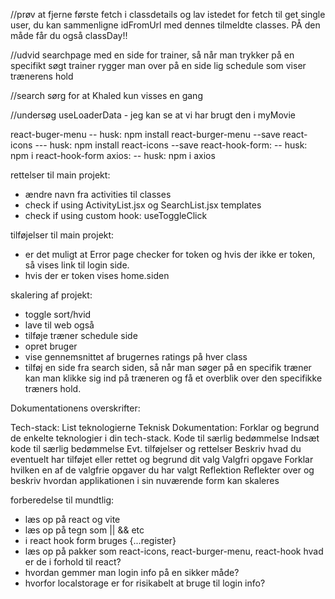 <!-- HUSK AT COMMITE TIL MAIN BRANCH TORSDAG kl 14!! -->
//prøv at fjerne første fetch i classdetails og lav istedet for fetch til get single user, du kan sammenligne idFromUrl med dennes tilmeldte classes. PÅ den måde får du også classDay!!

//udvid searchpage med en side for trainer, så når man trykker på en specifikt søgt trainer rygger man over på en side lig schedule som viser trænerens hold

//search sørg for at Khaled kun visses en gang

//undersøg useLoaderData - jeg kan se at vi har brugt den i myMovie


react-buger-menu
-- husk: npm install react-burger-menu --save
react-icons
--- husk: npm install react-icons --save
react-hook-form: 
-- husk: npm i react-hook-form
axios:
-- husk: npm i axios

rettelser til main projekt:
- ændre navn fra activities til classes
- check if using ActivityList.jsx og SearchList.jsx templates
- check if using custom hook: useToggleClick

tilføjelser til main projekt: 
- er det muligt at Error page checker for token og hvis der ikke er token, så vises link til login side.
- hvis der er token vises home.siden

skalering af projekt:
- toggle sort/hvid
- lave til web også
- tilføje træner schedule side
- opret bruger
- vise gennemsnittet af brugernes ratings på hver class
- tilføj en side fra search siden, så når man søger på en specifik træner kan man klikke sig ind på træneren og få et overblik over den specifikke træners hold.

Dokumentationens overskrifter:
 
Tech-stack:
List teknologierne
Teknisk Dokumentation:
Forklar og begrund de enkelte teknologier i din tech-stack.
Kode til særlig bedømmelse
Indsæt kode til særlig bedømmelse
Evt. tilføjelser og rettelser
Beskriv hvad du eventuelt har tilføjet eller rettet og begrund dit valg
Valgfri opgave
Forklar hvilken en af de valgfrie opgaver du har valgt
Reflektion
Reflekter over og beskriv hvordan applikationen i sin nuværende form kan skaleres




forberedelse til mundtlig:
- læs op på react og vite
- læs op på tegn som || && etc
- i react hook form bruges {...register}
- læs op på pakker som react-icons, react-burger-menu, react-hook hvad er de i forhold til react?
- hvordan gemmer man login info på en sikker måde?
- hvorfor localstorage er for risikabelt at bruge til login info?
